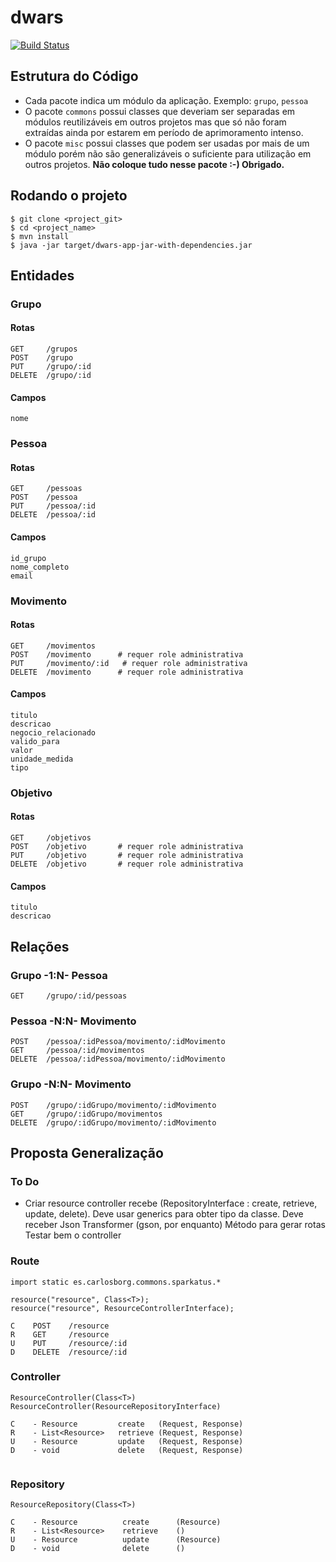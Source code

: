 dwars
=====

[![Build Status](https://travis-ci.org/dwars-tst/dwars-api.svg?branch=master)](https://travis-ci.org/dwars-tst/dwars-api)

Estrutura do Código
-------------------

* Cada pacote indica um módulo da aplicação. Exemplo: `grupo`, `pessoa`
* O pacote `commons` possui classes que deveriam ser separadas em módulos reutilizáveis em outros projetos mas que 
  só não foram extraídas ainda por estarem em período de aprimoramento intenso.  
* O pacote `misc` possui classes que podem ser usadas por mais de um módulo porém não são generalizáveis o suficiente para utilização em outros projetos. **Não coloque tudo nesse pacote :-) Obrigado.**


Rodando o projeto
-----------------

```
$ git clone <project_git>
$ cd <project_name>
$ mvn install
$ java -jar target/dwars-app-jar-with-dependencies.jar
```

Entidades
---------

### Grupo ###

#### Rotas ####

    GET     /grupos
    POST    /grupo
    PUT     /grupo/:id
    DELETE  /grupo/:id

#### Campos ####

    nome


### Pessoa ####

#### Rotas ####

    GET     /pessoas
    POST    /pessoa
    PUT     /pessoa/:id
    DELETE  /pessoa/:id

#### Campos ####

    id_grupo
    nome_completo
    email


### Movimento ###

#### Rotas ####

    GET     /movimentos
    POST    /movimento      # requer role administrativa
    PUT     /movimento/:id   # requer role administrativa
    DELETE  /movimento      # requer role administrativa

#### Campos ####

    titulo
    descricao
    negocio_relacionado
    valido_para
    valor
    unidade_medida
    tipo


### Objetivo ###

#### Rotas ####

    GET     /objetivos
    POST    /objetivo       # requer role administrativa
    PUT     /objetivo       # requer role administrativa
    DELETE  /objetivo       # requer role administrativa

#### Campos ####

    titulo
    descricao


Relações
--------

### Grupo -1:N- Pessoa ###

    GET     /grupo/:id/pessoas

### Pessoa -N:N- Movimento ###

    POST    /pessoa/:idPessoa/movimento/:idMovimento
    GET     /pessoa/:id/movimentos
    DELETE  /pessoa/:idPessoa/movimento/:idMovimento

### Grupo -N:N- Movimento ###

    POST    /grupo/:idGrupo/movimento/:idMovimento
    GET     /grupo/:idGrupo/movimentos
    DELETE  /grupo/:idGrupo/movimento/:idMovimento


Proposta Generalização
------------------

### To Do

* Criar resource controller recebe (RepositoryInterface : create, retrieve, update, delete). 
  Deve usar generics para obter tipo da classe. Deve receber Json Transformer (gson, por enquanto) 
  Método para gerar rotas
  Testar bem o controller



### Route

```
import static es.carlosborg.commons.sparkatus.*

resource("resource", Class<T>);
resource("resource", ResourceControllerInterface);

C    POST    /resource
R    GET     /resource
U    PUT     /resource/:id
D    DELETE  /resource/:id
```

### Controller

```
ResourceController(Class<T>)
ResourceController(ResourceRepositoryInterface)

C    - Resource         create   (Request, Response)
R    - List<Resource>   retrieve (Request, Response)
U    - Resource         update   (Request, Response)
D    - void             delete   (Request, Response)
    
```

### Repository

```
ResourceRepository(Class<T>)

C    - Resource          create      (Resource)
R    - List<Resource>    retrieve    ()
U    - Resource          update      (Resource)
D    - void              delete      ()
```

